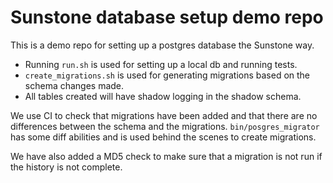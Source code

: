 # Sunstone database setup demo repo
This is a demo repo for setting up a postgres database the Sunstone way.

- Running `run.sh` is used for setting up a local db and running tests.
- `create_migrations.sh` is used for generating migrations based on the schema changes made.
- All tables created will have shadow logging in the shadow schema.

We use CI to check that migrations have been added and that there are no differences between the schema 
and the migrations. `bin/posgres_migrator` has some diff abilities and is used behind the scenes to create migrations.

We have also added a MD5 check to make sure that a migration is not run if the history is not complete.
